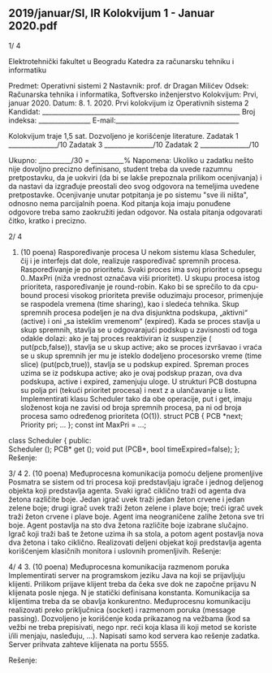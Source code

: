 2019/januar/SI, IR Kolokvijum 1 - Januar 2020.pdf
--------------------------------------------------------------------------------


1/  4 
 
Elektrotehnički fakultet u Beogradu 
Katedra za računarsku tehniku i informatiku 
 
Predmet: Operativni sistemi 2 
Nastavnik: prof. dr Dragan Milićev 
Odsek: Računarska tehnika i informatika, Softversko inženjerstvo 
Kolokvijum: Prvi, januar 2020. 
Datum: 8. 1. 2020. 
Prvi kolokvijum iz Operativnih sistema 2 
Kandidat: _____________________________________________________________ 
Broj indeksa: ________________  E-mail:______________________________________ 
 
Kolokvijum traje 1,5 sat. Dozvoljeno je korišćenje literature. 
Zadatak 1 _______________/10   Zadatak 3 _______________/10 
Zadatak 2 _______________/10    
 
Ukupno: __________/30 = __________% 
Napomena: Ukoliko u zadatku nešto nije dovoljno precizno  definisano, student treba da 
uvede razumnu pretpostavku, da je uokviri (da bi se lakše prepoznala prilikom ocenjivanja) i 
da  nastavi  da  izgrađuje  preostali  deo  svog  odgovora  na  temeljima  uvedene  pretpostavke. 
Ocenjivanje unutar potpitanja je po sistemu "sve ili ništa", odnosno nema parcijalnih poena. 
Kod pitanja koja imaju ponuđene odgovore treba samo zaokružiti jedan odgovor. Na ostala 
pitanja odgovarati čitko, kratko i precizno. 
 

2/  4 
1. (10 poena) Raspoređivanje procesa 
U nekom sistemu klasa Scheduler, čij  i je interfejs dat dole, realizuje raspoređivač spremnih 
procesa. Raspoređivanje je po prioritetu. Svaki proces ima svoj prioritet u opsegu 0..MaxPri 
(niža  vrednost  označava  viši  prioritet).  U  skupu  procesa  istog  prioriteta,  raspoređivanje  je 
round-robin. 
Kako bi se sprečilo to da cpu-bound procesi visokog prioriteta previše oduzimaju procesor, 
primenjuje se raspodela vremena (time sharing), kao i sledeća tehnika. Skup spremnih procesa 
podeljen  je  na  dva  disjunktna  podskupa,  „aktivni“  (active)  i  oni  „sa  isteklim  vremenom“ 
(expired).  Kada  se  proces  stavlja  u  skup  spremnih,  stavlja  se  u  odgovarajući  podskup  u 
zavisnosti  od  toga  odakle  dolazi:  ako  je  taj  proces  reaktiviran  iz  suspenzije 
(
put(pcb,false)),  stavlja  se  u  skup active;  ako  se  proces  izvršavao  i  vraća  se  u  skup 
spremnih jer mu je isteklo dodeljeno procesorsko vreme (time slice) (put(pcb,true)), stavlja 
se  u  podskup expired. Spreman  proces  uzima  se  iz  podskupa active;  ako  je  ovaj  podskup 
prazan, ova dva podskupa, active i expired, zamenjuju uloge. 
U strukturi PCB dostupna su polja 
pri (tekući prioritet procesa) i next z a ulančavanje u liste.  
Implementirati klasu 
Scheduler tako da obe operacije, put  i get, imaju složenost koja ne 
zavisi od broja spremnih procesa, pa ni od broja procesa samo određenog prioriteta (O(1)). 
struct PCB { PCB *next;  Priority pri; ... }; 
const int MaxPri = ...; 
 
class Scheduler { 
public:  
  Scheduler (); 
  PCB* get (); 
  void put (PCB*, bool timeExpired=false); 
}; 
Rešenje: 
 
 

3/  4 
2. (10 poena) Međuprocesna komunikacija pomoću deljene promenljive 
Posmatra  se  sistem  od  tri  procesa  koji  predstavljaju igrače i  jednog deljenog  objekta koji 
predstavlja agenta. Svaki igrač ciklično traži od agenta dva žetona različite boje. Jedan igrač 
uvek traži jedan žeton crvene i jedan zelene boje; drugi igrač uvek traži žeton zelene i plave 
boje; treći igrač uvek traži žeton crvene i plave boje. Agent ima neograničene zalihe žetona 
sve tri boje. Agent postavlja na sto dva žetona različite boje izabrane slučajno. Igrač koji traži 
baš  te  žetone  uzima  ih  sa  stola,  a  potom  agent  postavlja  nova  dva  žetona  i  tako  ciklično. 
Realizovati deljeni objekat koji predstavlja agenta korišćenjem klasičnih monitora i uslovnih 
promenljivih. 
Rešenje: 
 

4/  4 
3. (10 poena) Međuprocesna komunikacija razmenom poruka 
Implementirati server na  programskom  jeziku  Java na koji    se prijavljuju klijenti. Prilikom 
prijave klijent treba da čeka sve dok ne započne prijavu N klijenata posle njega. N je statički 
definisana konstanta. Komunikacija sa klijentima treba da se obavlja konkurentno. 
Međuprocesnu  komunikaciju  realizovati  preko  priključnica  (socket)  i  razmenom  poruka 
(message  passing). Dozvoljeno je korišćenje koda prikazanog na vežbama (kod sa vežbi ne 
treba prepisivati, nego npr. reći koja klasa ili koji metod se koriste i/ili menjaju, nasleđuju, ...). 
Napisati samo  kod  servera  kao  rešenje  zadatka.  Server prihvata  zahteve  klijenata  na  portu 
5555. 
 
Rešenje: 
 